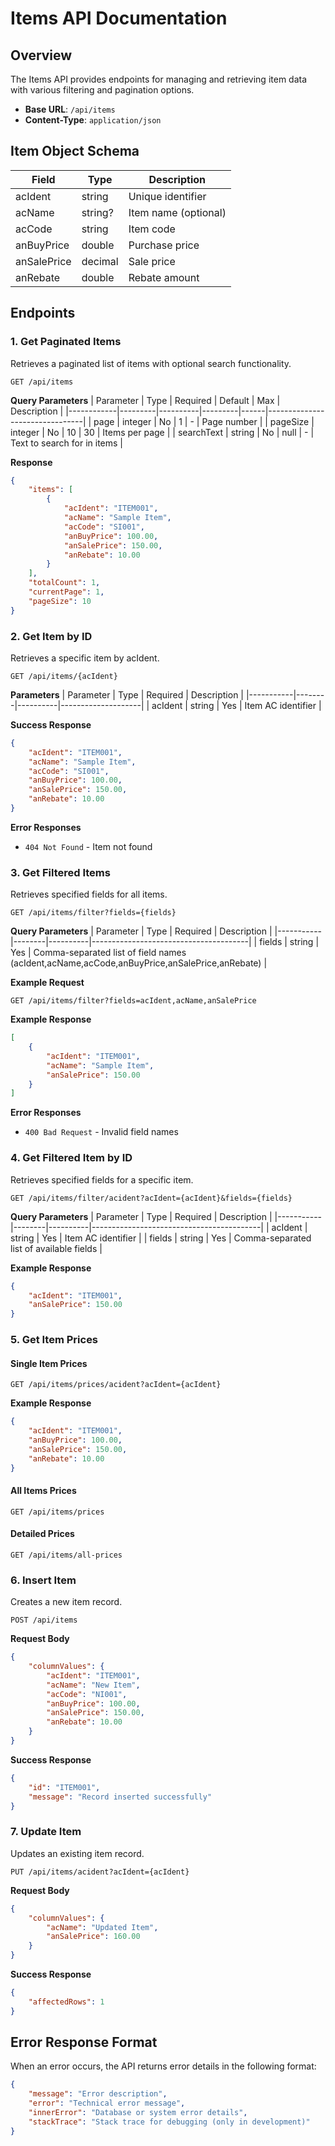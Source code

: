 # Items API Documentation

## Overview
The Items API provides endpoints for managing and retrieving item data with various filtering and pagination options.

- **Base URL**: `/api/items`
- **Content-Type**: `application/json`

## Item Object Schema
| Field        | Type    | Description                |
|-------------|---------|----------------------------|
| acIdent     | string  | Unique identifier          |
| acName      | string? | Item name (optional)       |
| acCode      | string  | Item code                  |
| anBuyPrice  | double  | Purchase price             |
| anSalePrice | decimal | Sale price                 |
| anRebate    | double  | Rebate amount              |

## Endpoints

### 1. Get Paginated Items
Retrieves a paginated list of items with optional search functionality.

```http
GET /api/items
```

**Query Parameters**
| Parameter   | Type    | Required | Default | Max  | Description                    |
|------------|---------|----------|---------|------|--------------------------------|
| page       | integer | No       | 1       | -    | Page number                    |
| pageSize   | integer | No       | 10      | 30   | Items per page                 |
| searchText | string  | No       | null    | -    | Text to search for in items    |

**Response**
```json
{
    "items": [
        {
            "acIdent": "ITEM001",
            "acName": "Sample Item",
            "acCode": "SI001",
            "anBuyPrice": 100.00,
            "anSalePrice": 150.00,
            "anRebate": 10.00
        }
    ],
    "totalCount": 1,
    "currentPage": 1,
    "pageSize": 10
}
```

### 2. Get Item by ID
Retrieves a specific item by acIdent.

```http
GET /api/items/{acIdent}
```

**Parameters**
| Parameter | Type   | Required | Description        |
|-----------|--------|----------|--------------------|
| acIdent   | string | Yes      | Item AC identifier |

**Success Response**
```json
{
    "acIdent": "ITEM001",
    "acName": "Sample Item",
    "acCode": "SI001",
    "anBuyPrice": 100.00,
    "anSalePrice": 150.00,
    "anRebate": 10.00
}
```

**Error Responses**
- `404 Not Found` - Item not found

### 3. Get Filtered Items
Retrieves specified fields for all items.

```http
GET /api/items/filter?fields={fields}
```

**Query Parameters**
| Parameter | Type   | Required | Description                           |
|-----------|--------|----------|---------------------------------------|
| fields    | string | Yes      | Comma-separated list of field names (acIdent,acName,acCode,anBuyPrice,anSalePrice,anRebate) |

**Example Request**
```http
GET /api/items/filter?fields=acIdent,acName,anSalePrice
```

**Example Response**
```json
[
    {
        "acIdent": "ITEM001",
        "acName": "Sample Item",
        "anSalePrice": 150.00
    }
]
```

**Error Responses**
- `400 Bad Request` - Invalid field names

### 4. Get Filtered Item by ID
Retrieves specified fields for a specific item.

```http
GET /api/items/filter/acident?acIdent={acIdent}&fields={fields}
```

**Query Parameters**
| Parameter | Type   | Required | Description                              |
|-----------|--------|----------|------------------------------------------|
| acIdent   | string | Yes      | Item AC identifier                       |
| fields    | string | Yes      | Comma-separated list of available fields |

**Example Response**
```json
{
    "acIdent": "ITEM001",
    "anSalePrice": 150.00
}
```

### 5. Get Item Prices

#### Single Item Prices
```http
GET /api/items/prices/acident?acIdent={acIdent}
```

**Example Response**
```json
{
    "acIdent": "ITEM001",
    "anBuyPrice": 100.00,
    "anSalePrice": 150.00,
    "anRebate": 10.00
}
```

#### All Items Prices
```http
GET /api/items/prices
```

#### Detailed Prices
```http
GET /api/items/all-prices
```

### 6. Insert Item
Creates a new item record.

```http
POST /api/items
```

**Request Body**
```json
{
    "columnValues": {
        "acIdent": "ITEM001",
        "acName": "New Item",
        "acCode": "NI001",
        "anBuyPrice": 100.00,
        "anSalePrice": 150.00,
        "anRebate": 10.00
    }
}
```

**Success Response**
```json
{
    "id": "ITEM001",
    "message": "Record inserted successfully"
}
```

### 7. Update Item
Updates an existing item record.

```http
PUT /api/items/acident?acIdent={acIdent}
```

**Request Body**
```json
{
    "columnValues": {
        "acName": "Updated Item",
        "anSalePrice": 160.00
    }
}
```

**Success Response**
```json
{
    "affectedRows": 1
}
```

## Error Response Format
When an error occurs, the API returns error details in the following format:

```json
{
    "message": "Error description",
    "error": "Technical error message",
    "innerError": "Database or system error details",
    "stackTrace": "Stack trace for debugging (only in development)"
}
```